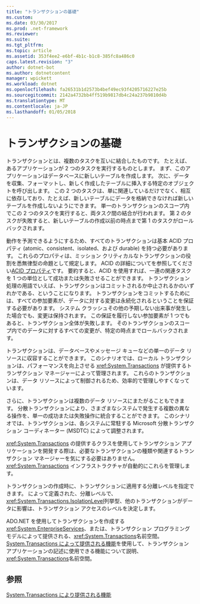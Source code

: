 ```yaml
---
title: "トランザクションの基礎"
ms.custom: 
ms.date: 03/30/2017
ms.prod: .net-framework
ms.reviewer: 
ms.suite: 
ms.tgt_pltfrm: 
ms.topic: article
ms.assetid: 353f4ee2-e6bf-4b1c-b1c8-385fc8a486c0
caps.latest.revision: "3"
author: dotnet-bot
ms.author: dotnetcontent
manager: wpickett
ms.workload: dotnet
ms.openlocfilehash: fa26531b1d2573b4bef49ec93f4205716227e25b
ms.sourcegitcommit: 2142a4732bb4ff519b9817db4c24a237b9810d4b
ms.translationtype: MT
ms.contentlocale: ja-JP
ms.lasthandoff: 01/05/2018
---
```

# <a name="transaction-fundamentals"></a>トランザクションの基礎
トランザクションとは、複数のタスクを互いに結合したものです。 たとえば、あるアプリケーションが 2 つのタスクを実行するものとします。 まず、このアプリケーションはデータベースに新しいテーブルを作成します。 次に、データを収集、フォーマットし、新しく作成したテーブルに挿入する特定のオブジェクトを呼び出します。 この 2 つのタスクは、単に関連しているだけでなく、相互に依存しており、たとえば、新しいテーブルにデータを格納できなければ新しいテーブルを作成しないようにできます。 単一のトランザクションのスコープ内でこの 2 つのタスクを実行すると、両タスク間の結合が行われます。 第 2 のタスクが失敗すると、新しいテーブルの作成以前の時点まで第 1 のタスクがロールバックされます。  
  
 動作を予測できるようにするため、すべてのトランザクションは基本 ACID プロパティ (atomic、consistent、isolated、および durable) を持つ必要があります。 これらのプロパティは、ミッション クリティカルなトランザクションの役割を悉無律型の命題として規定します。 ACID の詳細についてを参照してください[ACID プロパティ](http://go.microsoft.com/fwlink/?LinkId=98791)です。 要約すると、ACID を使用すれば、一連の関連タスクを 1 つの単位として成功または失敗させることができます。 トランザクション処理の用語でいえば、トランザクションはコミットされるか中止されるかのいずれかである、ということになります。 トランザクションをコミットするためには、すべての参加要素が、データに対する変更は永続化されるということを保証する必要があります。 システム クラッシュその他の予期しない出来事が発生した場合でも、変更は保持されます。 この保証を履行しない参加要素が 1 つでもあると、トランザクション全体が失敗します。 そのトランザクションのスコープ内でのデータに対するすべての変更が、特定の時点までロールバックされます。  
  
 トランザクションは、データベースやメッセージ キューなどの単一のデータ リソースに収容することができます。 このシナリオでは、ローカル トランザクションは、パフォーマンスを向上させる <xref:System.Transactions> が提供するトランザクション マネージャーによって管理されます。 これらのトランザクションは、データ リソースによって制御されるため、効率的で管理しやすくなっています。  
  
 さらに、トランザクションは複数のデータ リソースにまたがることもできます。 分散トランザクションにより、さまざまなシステムで発生する複数の異なる操作を、単一の成功または失敗操作に統合することができます。 このシナリオでは、トランザクションは、各システムに常駐する Microsoft 分散トランザクション コーディネーター (MSDTC) によって調整されます。  
  
 <xref:System.Transactions> の提供するクラスを使用してトランザクション アプリケーションを開発する際は、必要なトランザクションの種類や関連するトランザクション マネージャーを気にする必要はありません。 <xref:System.Transactions> インフラストラクチャが自動的にこれらを管理します。  
  
 トランザクションの作成時に、トランザクションに適用する分離レベルを指定できます。 によって定義された、分離レベルで、<xref:System.Transactions.IsolationLevel>列挙型、他のトランザクションがデータに影響は、トランザクション アクセスのレベルを決定します。  
  
 ADO.NET を使用してトランザクションを作成する<xref:System.EnterpriseServices>、または、トランザクション プログラミング モデルによって提供される、<xref:System.Transactions>名前空間。 [System.Transactions によって提供される機能](../../../../docs/framework/data/transactions/features-provided-by-system-transactions.md)を使用して、トランザクション アプリケーションの記述に使用できる機能について説明、<xref:System.Transactions>名前空間。  
  
## <a name="see-also"></a>参照  
 [System.Transactions により提供される機能](../../../../docs/framework/data/transactions/features-provided-by-system-transactions.md)
